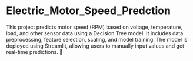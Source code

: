 # Electric_Motor_Speed_Predction
This project predicts motor speed (RPM) based on voltage, temperature, load, and other sensor data using a Decision Tree model. It includes data preprocessing, feature selection, scaling, and model training. The model is deployed using Streamlit, allowing users to manually input values and get real-time predictions. 🚀
